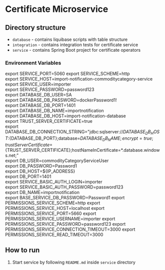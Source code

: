 # Certificate Microservice

## Directory structure

- `database` - contains liquibase scripts with table structure
- `integration` - contains integration tests for certificate service
- `service` - contains Spring Boot project for certificate operators

### Environment Variables

export SERVICE_PORT=5060
export SERVICE_SCHEME=http  
export SERVICE_HOST=import-notification-commoditycategory-service  
export SERVICE_USER=importer  
export SERVICE_PASSWORD=password123  
export DATABASE_DB_USER=SA  
export DATABASE_DB_PASSWORD=dockerPassword1!  
export DATABASE_DB_PORT=1401  
export DATABASE_DB_NAME=importnotification  
export DATABASE_DB_HOST=import-notification-database  
export TRUST_SERVER_CERTIFICATE=true  
export DATABASE_DB_CONNECTION_STRING="jdbc:sqlserver://${DATABASE_DB_HOST}:${DATABASE_DB_PORT};database=${DATABASE_DB_NAME};encrypt=true;trustServerCertificate=${TRUST_SERVER_CERTIFICATE};hostNameInCertificate=*.database.windows.net;"  
export DB_USER=commodityCategoryServiceUser  
export DB_PASSWORD=Password1  
export DB_HOST=${IP_ADDRESS}  
export DB_PORT=1401  
export SERVICE_BASIC_AUTH_LOGIN=importer  
export SERVICE_BASIC_AUTH_PASSWORD=password123  
export DB_NAME=importnotification  
export BASE_SERVICE_DB_PASSWORD=Password1
export PERMISSIONS_SERVICE_SCHEME=http
export PERMISSIONS_SERVICE_HOST=localhost
export PERMISSIONS_SERVICE_PORT=5660
export PERMISSIONS_SERVICE_USERNAME=importer
export PERMISSIONS_SERVICE_PASSWORD=password123
export PERMISSIONS_SERVICE_CONNECTION_TIMEOUT=3000
export PERMISSIONS_SERVICE_READ_TIMEOUT=3000

## How to run

1. Start service by following `README.md` inside `service` directory
